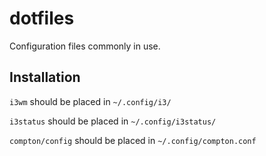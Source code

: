 dotfiles
========

Configuration files commonly in use.


Installation
------------

`i3wm` should be placed in `~/.config/i3/`

`i3status` should be placed in `~/.config/i3status/`

`compton/config` should be placed in `~/.config/compton.conf`
